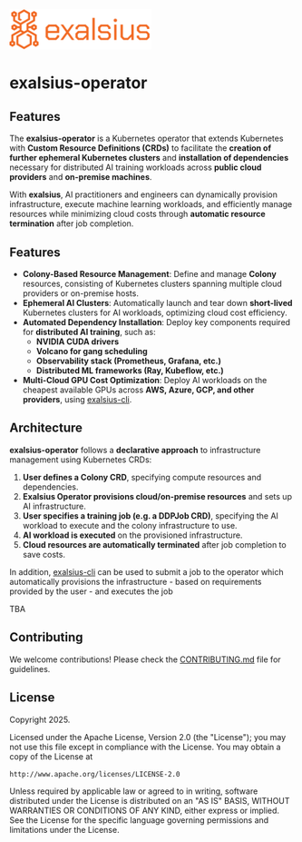 <p align="left"><img src="./docs/assets/logo_banner.png" alt="exalsius banner" width="250"></p>

# exalsius-operator

## Features
The **exalsius-operator** is a Kubernetes operator that extends Kubernetes with **Custom Resource Definitions (CRDs)** to facilitate the **creation of further ephemeral Kubernetes clusters** and **installation of dependencies** necessary for distributed AI training workloads across **public cloud providers** and **on-premise machines**.

With **exalsius**, AI practitioners and engineers can dynamically provision infrastructure, execute machine learning workloads, and efficiently manage resources while minimizing cloud costs through **automatic resource termination** after job completion.

## Features

- **Colony-Based Resource Management**: Define and manage **Colony** resources, consisting of Kubernetes clusters spanning multiple cloud providers or on-premise hosts.
- **Ephemeral AI Clusters**: Automatically launch and tear down **short-lived** Kubernetes clusters for AI workloads, optimizing cloud cost efficiency.
- **Automated Dependency Installation**: Deploy key components required for **distributed AI training**, such as:
  - **NVIDIA CUDA drivers**
  - **Volcano for gang scheduling**
  - **Observability stack (Prometheus, Grafana, etc.)**
  - **Distributed ML frameworks (Ray, Kubeflow, etc.)**
- **Multi-Cloud GPU Cost Optimization**: Deploy AI workloads on the cheapest available GPUs across **AWS, Azure, GCP, and other providers**, using [exalsius-cli](https://github.com/exalsius/exalsius-cli).

## Architecture

**exalsius-operator** follows a **declarative approach** to infrastructure management using Kubernetes CRDs:

1. **User defines a Colony CRD**, specifying compute resources and dependencies.
2. **Exalsius Operator provisions cloud/on-premise resources** and sets up AI infrastructure.
3. **User specifies a training job (e.g. a DDPJob CRD)**, specifying the AI workload to execute and the colony infrastructure to use.
3. **AI workload is executed** on the provisioned infrastructure.
4. **Cloud resources are automatically terminated** after job completion to save costs.

In addition, [exalsius-cli](https://github.com/exalsius/exalsius-cli) can be used to submit a job to the operator which automatically provisions the infrastructure - based on requirements provided by the user - and executes the job

TBA

## Contributing
We welcome contributions! Please check the [CONTRIBUTING.md](CONTRIBUTING.md) file for guidelines.

## License

Copyright 2025.

Licensed under the Apache License, Version 2.0 (the "License");
you may not use this file except in compliance with the License.
You may obtain a copy of the License at

    http://www.apache.org/licenses/LICENSE-2.0

Unless required by applicable law or agreed to in writing, software
distributed under the License is distributed on an "AS IS" BASIS,
WITHOUT WARRANTIES OR CONDITIONS OF ANY KIND, either express or implied.
See the License for the specific language governing permissions and
limitations under the License.


